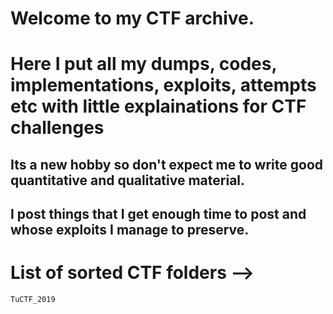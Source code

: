 # Welcome to my CTF archive. 
# Here I put all my dumps, codes, implementations, exploits, attempts etc with little explainations for CTF challenges
## Its a new hobby so don't expect me to write good quantitative and qualitative material.
## I post things that I get enough time to post and whose exploits I manage to preserve. 
# List of sorted CTF folders -->
    TuCTF_2019

